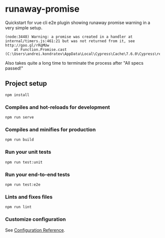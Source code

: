 # runaway-promise

Quickstart for vue cli e2e plugin showing runaway promise warning in a very simple setup.
```
(node:3448) Warning: a promise was created in a handler at internal/timers.js:461:21 but was not returned from it, see http://goo.gl/rRqMUw
    at Function.Promise.cast (C:\Users\andrei.kondratev\AppData\Local\Cypress\Cache\7.6.0\Cypress\resources\app\packages\server\node_modules\bluebird\js\release\promise.js:225:13)

```
Also takes quite a long time to terminate the process after "All specs passed!"

## Project setup
```
npm install
```

### Compiles and hot-reloads for development
```
npm run serve
```

### Compiles and minifies for production
```
npm run build
```

### Run your unit tests
```
npm run test:unit
```

### Run your end-to-end tests
```
npm run test:e2e
```

### Lints and fixes files
```
npm run lint
```

### Customize configuration
See [Configuration Reference](https://cli.vuejs.org/config/).
